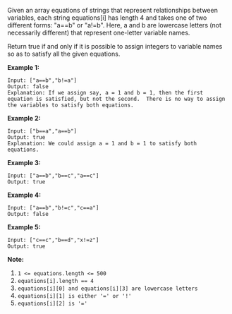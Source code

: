 Given an array equations of strings that represent relationships between variables, each string equations[i] has length 4 and takes one of two different forms: "a==b" or "a!=b".  Here, a and b are lowercase letters (not necessarily different) that represent one-letter variable names.

Return true if and only if it is possible to assign integers to variable names so as to satisfy all the given equations.

 

**Example 1:**
```
Input: ["a==b","b!=a"]
Output: false
Explanation: If we assign say, a = 1 and b = 1, then the first equation is satisfied, but not the second.  There is no way to assign the variables to satisfy both equations.
```
**Example 2:**
```
Input: ["b==a","a==b"]
Output: true
Explanation: We could assign a = 1 and b = 1 to satisfy both equations.
```
**Example 3:**
```
Input: ["a==b","b==c","a==c"]
Output: true
```
**Example 4:**
```
Input: ["a==b","b!=c","c==a"]
Output: false
```
**Example 5:**
```
Input: ["c==c","b==d","x!=z"]
Output: true
``` 

**Note:**

1. `1 <= equations.length <= 500`
2. `equations[i].length == 4`
3. `equations[i][0] and equations[i][3] are lowercase letters`
4. `equations[i][1] is either '=' or '!'`
5. `equations[i][2] is '='`
